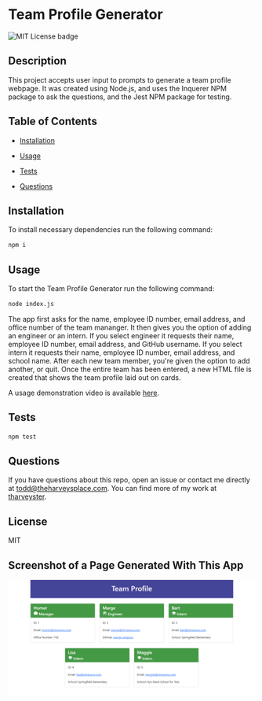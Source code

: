 # Team Profile Generator

![MIT License badge](https://img.shields.io/github/license/tharveyster/team-profile-generator?style=plastic)

## Description
This project accepts user input to prompts to generate a team profile webpage. It was created using Node.js, and uses the Inquerer NPM package to ask the questions, and the Jest NPM package for testing.

## Table of Contents
  * [Installation](#installation)

  * [Usage](#usage)

  * [Tests](#tests)

  * [Questions](#questions)

## Installation
To install necessary dependencies run the following command:
```bash
npm i
```

## Usage
To start the Team Profile Generator run the following command:
```bash
node index.js
```

The app first asks for the name, employee ID number, email address, and office number of the team mananger. It then gives you the option of adding an engineer or an intern. If you select engineer it requests their name, employee ID number, email address, and GitHub username. If you select intern it requests their name, employee ID number, email address, and school name. After each new team member, you're given the option to add another, or quit. Once the entire team has been entered, a new HTML file is created that shows the team profile laid out on cards.

A usage demonstration video is available [here](https://drive.google.com/file/d/19AdyJBX1DtUn4V2vpt47DZ1fU1eWKV8H/view).

## Tests
```bash
npm test
```

## Questions
If you have questions about this repo, open an issue or contact me directly at todd@theharveysplace.com. You can find more of my work at [tharveyster](https://github.com/tharveyster).

## License
MIT

## Screenshot of a Page Generated With This App
![Screenshot](./assets/images/team-profile-generator-screenshot.png)